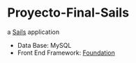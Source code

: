# Proyecto-Final-Sails

a [Sails](http://sailsjs.org) application

* Data Base: MySQL
* Front End Framework: [Foundation](http://foundation.zurb.com/)
